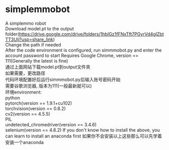 # simplemmobot
A simplemmo robot  
Download model.pt to the output folder(https://drive.google.com/drive/folders/1hbIGz1fFNxTft7PGyrVd4glZbtTT3UIj?usp=share_link)  
Change the path if needed  
After the code environment is configured, run simmmobot.py and enter the account password to start
Requires Google Chrome,    version == 111(Generally the latest is fine)  
通过上面网站下载model.pt到output文件夹  
如果需要，更改路径  
代码环境配置好后运行simmmobot.py后输入账号密码开始  
需要谷歌浏览器,    版本为111(一般最新就可以)  
环境environment:  
python  
pytorch(version == 1.9.1+cu102)  
torchvision(version == 0.8.2)    
cv2(version == 4.5.5)    
PIL  
undetected_chromedriver(version == 3.4.6)  
selenium(version == 4.8.2)
If you don't know how to install the above, you can learn to install an anaconda first
如果你不会安装以上这些那么可以先学着安装一个anaconda
